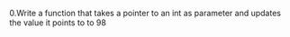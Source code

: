 0.Write a function that takes a pointer to an int as parameter and updates the value it points to to 98
